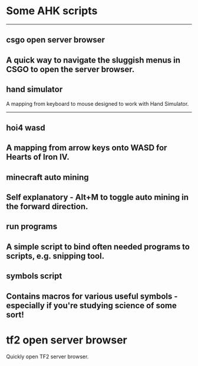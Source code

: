 # Some AHK scripts
-------------
  
## csgo open server browser
A quick way to navigate the sluggish menus in CSGO to open the server browser.
-------------

## hand simulator
A mapping from keyboard to mouse designed to work with Hand Simulator.

-------------
## hoi4 wasd
A mapping from arrow keys onto WASD for Hearts of Iron IV.
-------------

## minecraft auto mining
Self explanatory - Alt+M to toggle auto mining in the forward direction.
-------------

## run programs
A simple script to bind often needed programs to scripts, e.g. snipping tool.
-------------

## symbols script
Contains macros for various useful symbols - especially if you're studying science of some sort!
-------------

# tf2 open server browser
Quickly open TF2 server browser.
